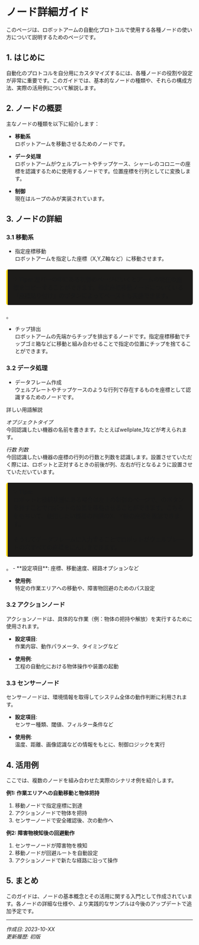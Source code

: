 # ノード詳細ガイド

このページは、ロボットアームの自動化プロトコルで使用する各種ノードの使い方について説明するためのページです。

## 1. はじめに

自動化のプロトコルを自分用にカスタマイズするには、各種ノードの役割や設定が非常に重要です。このガイドでは、基本的なノードの種類や、それらの構成方法、実際の活用例について解説します。

## 2. ノードの概要

主なノードの種類を以下に紹介します：

- **移動系**  
  ロボットアームを移動させるためのノードです。

- **データ処理**  
  ロボットアームがウェルプレートやチップケース、シャーレのコロニーの座標を認識するために使用するノードです。位置座標を行列としてに変換します。

- **制御**  
  現在はループのみが実装されています。

## 3. ノードの詳細


### 3.1 移動系

- 指定座標移動<br>
ロボットアームを指定した座標（X,Y,Z軸など）に移動させます。

<div style="border-left: 4px solid #ffd700; background:rgb(28, 27, 25); padding: 15px; margin: 20px 0; border-radius: 5px;">
  <p style="margin: 0; font-size: 1.1em;">
    💡 <strong>Tips:</strong> 
    左バーの中にある制御のページにいくとアームの現在の座標をコピーすることができます。指定座標移動ノードについている「座標貼り付け」のボタンによってペーストも実施できます。
  </p>
</div>。

- チップ排出<br>
ロボットアームの先端からチップを排出するノードです。指定座標移動でチップゴミ箱などに移動と組み合わせることで指定の位置にチップを捨てることができます。

### 3.2 データ処理

- データフレーム作成<br>
ウェルプレートやチップケースのような行列で存在するものを座標として認識するためのノードです。

詳しい用語解説<br>

*オブジェクトタイプ*  
今回認識したい機器の名前を書きます。たとえばwellplate_1などが考えられます。<br>

*行数 列数*  
今回認識したい機器の座標の行列の行数と列数を認識します。設置させていただく際には、ロボットと正対するときの前後が列、左右が行となるように設置させていただいています。

<div style="border-left: 4px solid #ffd700; background:rgb(28, 27, 25); padding: 15px; margin: 20px 0; border-radius: 5px;">
  <p style="margin: 0; font-size: 1.1em;">
    💡 <strong>Tips:</strong> <br>
    ロボットと接続状態にある場合は左上の制御のページで、のボタンを押すことでロボットの位置を移動させることができます。こちらをもちいて、使用したい機器の四隅のX、Y軸の座標を確認できます。<br><br>
    そうしてデータフレームに入力することでロボットがウェルプレートの穴すべての座標をにんしきできます。
  </p>
</div>。
- **設定項目**:  
  座標、移動速度、経路オプションなど

- **使用例**:  
  特定の作業エリアへの移動や、障害物回避のためのパス設定

### 3.2 アクションノード

アクションノードは、具体的な作業（例：物体の把持や解放）を実行するために使用されます。

- **設定項目**:  
  作業内容、動作パラメータ、タイミングなど

- **使用例**:  
  工程の自動化における物体操作や装置の起動

### 3.3 センサーノード

センサーノードは、環境情報を取得してシステム全体の動作判断に利用されます。

- **設定項目**:  
  センサー種類、閾値、フィルター条件など

- **使用例**:  
  温度、距離、画像認識などの情報をもとに、制御ロジックを実行

## 4. 活用例

ここでは、複数のノードを組み合わせた実際のシナリオ例を紹介します。

**例1: 作業エリアへの自動移動と物体把持**  
1. 移動ノードで指定座標に到達  
2. アクションノードで物体を把持  
3. センサーノードで安全確認後、次の動作へ

**例2: 障害物検知後の回避動作**  
1. センサーノードが障害物を検知  
2. 移動ノードが回避ルートを自動設定  
3. アクションノードで新たな経路に沿って操作

## 5. まとめ

このガイドは、ノードの基本概念とその活用に関する入門として作成されています。各ノードの詳細な仕様や、より実践的なサンプルは今後のアップデートで追加予定です。

---
*作成日: 2023-10-XX*  
*更新履歴: 初版*


